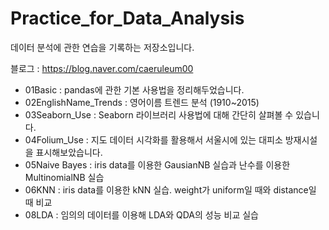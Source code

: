 # Practice_for_Data_Analysis
데이터 분석에 관한 연습을 기록하는 저장소입니다.

블로그 : https://blog.naver.com/caeruleum00 

- 01Basic : pandas에 관한 기본 사용법을 정리해두었습니다.
- 02EnglishName_Trends : 영어이름 트렌드 분석 (1910~2015)
- 03Seaborn_Use : Seaborn 라이브러리 사용법에 대해 간단히 살펴볼 수 있습니다.
- 04Folium_Use : 지도 데이터 시각화를 활용해서 서울시에 있는 대피소 방재시설을 표시해보았습니다.
- 05Naive Bayes : iris data를 이용한 GausianNB 실습과 난수를 이용한 MultinomialNB 실습
- 06KNN : iris data를 이용한 kNN 실습. weight가 uniform일 때와 distance일 때 비교
- 08LDA : 임의의 데이터를 이용해 LDA와 QDA의 성능 비교 실습
